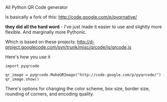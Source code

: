 All Python QR Code generator

Is basically a fork of this:
http://code.google.com/p/pyqrnative/

**they did all the hard word** - I've just made it easier to use and slightly more flexible. And marginally more Pythonic.

Which is based on these projects:
http://d-project.googlecode.com/svn/trunk/misc/qrcode/js/qrcode.js

Here's how you use it
```
import pyqrcode

qr_image = pyqrcode.MakeQRImage("http://code.google.com/p/pyqrcode/")
qr_image.show()
```

There's options for changing the color scheme, box size, border size, rounding of corners, and encoding quality.
